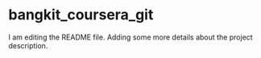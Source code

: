 # bangkit_coursera_git
I am editing the README file. Adding some more details about the project description.
